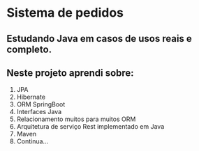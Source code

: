 # Sistema de pedidos

## Estudando Java em casos de usos reais e completo.

## Neste projeto aprendi sobre:
1. JPA
2. Hibernate
3. ORM SpringBoot
4. Interfaces Java
5. Relacionamento muitos para muitos ORM
6. Arquitetura de serviço Rest implementado em Java
7. Maven
8. Continua...
